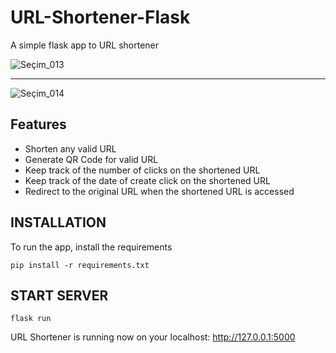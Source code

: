 # URL-Shortener-Flask

A simple flask app to URL shortener

![Seçim_013](https://user-images.githubusercontent.com/120065120/209240557-17e03800-32ab-4c37-8cb8-28aa0f0debc0.png)

---

![Seçim_014](https://user-images.githubusercontent.com/120065120/209240737-d2d3125e-e8bb-43f7-befe-25de5e7ecf10.png)

## Features
- Shorten any valid URL
- Generate QR Code for valid URL
- Keep track of the number of clicks on the shortened URL
- Keep track of the date of create click on the shortened URL
- Redirect to the original URL when the shortened URL is accessed

## INSTALLATION 

To run the app, install the requirements

```
pip install -r requirements.txt
```

## START SERVER

```
flask run
```
URL Shortener is running now on your localhost: http://127.0.0.1:5000

